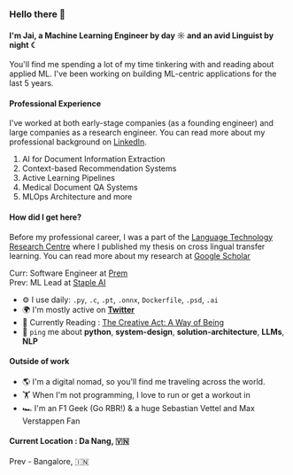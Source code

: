 ### Hello there 👋

#### I'm Jai, a Machine Learning Engineer by day ☼ and an avid Linguist by night ☾
You'll find me spending a lot of my time tinkering with and reading about applied ML. I've been working on building ML-centric applications for the last 5 years. <br>

#### Professional Experience
I've worked at both early-stage companies (as a founding engineer) and large companies as a research engineer. You can read more about my professional background on [LinkedIn](https://www.linkedin.com/in/jaipaleth/).

1. AI for Document Information Extraction
2. Context-based Recommendation Systems
3. Active Learning Pipelines
4. Medical Document QA Systems
5. MLOps Architecture and more

#### How did I get here?
Before my professional career, I was a part of the [Language Technology Research Centre](https://ltrc.iiit.ac.in/) where I published my thesis on cross lingual transfer learning.
You can read more about my research at [Google Scholar](https://scholar.google.co.in/citations?user=tgP-3f0AAAAJ&hl=en)

Curr: Software Engineer at [Prem](https://premai.io/)<br>
Prev: ML Lead at [Staple AI](https://staple.io)<br>

- ⚙️ I use daily: `.py`, `.c`, `.pt`, `.onnx`, `Dockerfile`, `.psd`, `.ai`
- 🌍 I'm mostly active on [**Twitter**](https://twitter.com/mr_Jaypee)
- 💅 Currently Reading : [The Creative Act: A Way of Being](https://www.goodreads.com/en/book/show/60965426)
- 💬 `ping` me about **python**, **system-design**, **solution-architecture**, **LLMs**, **NLP**

#### Outside of work
- 🌎 I'm a digital nomad, so you'll find me traveling across the world.
- 🏋️ When I'm not programming, I love to run or get a workout in
- 🏎️ I'm an F1 Geek (Go RBR!) & a huge Sebastian Vettel and Max Verstappen Fan

#### Current Location : Da Nang, 🇻🇳
Prev - Bangalore, 🇮🇳

<!--
**Killthebug/Killthebug** is a ✨ _special_ ✨ repository because its `README.md` (this file) appears on your GitHub profile.

Here are some ideas to get you started:

- 🔭 I’m currently working on ...
- 🌱 I’m currently learning ...
- 👯 I’m looking to collaborate on ...
- 🤔 I’m looking for help with ...
- 💬 Ask me about ...
- 📫 How to reach me: ...
- 😄 Pronouns: ...
- ⚡ Fun fact: ...
-->
